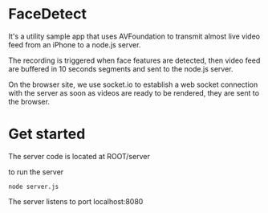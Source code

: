 FaceDetect
==========

It's a utility sample app that uses AVFoundation to transmit almost live video feed from an iPhone to a node.js server. 

The recording is triggered when face features are detected, then video feed are buffered in 10 seconds segments and sent to the  node.js server.

On the browser site, we use socket.io to establish a web socket connection with the server as soon as videos are ready to be rendered, they are sent to the browser. 

Get started
===========

The server code is located at ROOT/server

to run the server 

`node server.js`

The server listens to port localhost:8080
